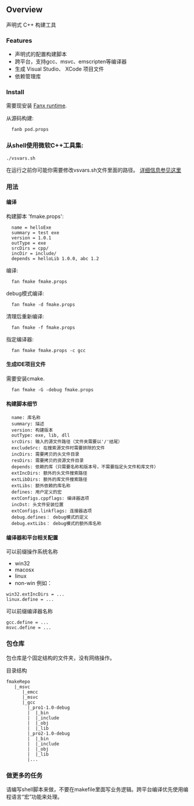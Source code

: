 
## Overview

声明式 C++ 构建工具

### Features

- 声明式的配置构建脚本
- 跨平台，支持gcc、msvc、emscripten等编译器
- 生成 Visual Studio、 XCode 项目文件
- 依赖管理库


### Install

需要现安装 [Fanx runtime](https://github.com/fanx-dev/fanx/blob/master/doc/QuickStart.md).

从源码构建:
```
  fanb pod.props
```

### 从shell使用微软C++工具集:
```
./vsvars.sh
```
在运行之前你可能你需要修改vsvars.sh文件里面的路径。
[详细信息参见这里](https://learn.microsoft.com/en-us/cpp/build/building-on-the-command-line?view=msvc-170)

### 用法

#### 编译

构建脚本 'fmake.props':
```
  name = helloExe
  summary = test exe
  version = 1.0.1
  outType = exe
  srcDirs = cpp/
  incDir = include/
  depends = helloLib 1.0.0, abc 1.2
```
编译:
```
  fan fmake fmake.props
```
debug模式编译:
```
  fan fmake -d fmake.props
```
清理后重新编译:
```
  fan fmake -f fmake.props
```
指定编译器:
```
  fan fmake fmake.props -c gcc
```

#### 生成IDE项目文件
需要安装cmake.
```
  fan fmake -G -debug fmake.props
```

#### 构建脚本细节

```
  name: 库名称
  summary: 描述
  version: 构建版本
  outType: exe, lib, dll
  srcDirs: 输入的源文件路径（文件夹需要以'/'结尾）
  excludeSrc: 在搜索源文件时需要排除的文件
  incDirs: 需要拷贝的头文件目录
  resDirs: 需要拷贝的资源文件目录
  depends: 依赖的库（只需要名称和版本号，不需要指定头文件和库文件）
  extIncDirs: 额外的头文件搜索路径
  extLibDirs: 额外的库文件搜索路径
  extLibs: 额外依赖的库名称
  defines: 用户定义的宏
  extConfigs.cppflags: 编译器选项
  incDst: 头文件安装位置
  extConfigs.linkflags: 连接器选项
  debug.defines： debug模式的定义
  debug.extLibs： debug模式的额外库名称
```

#### 编译器和平台相关配置
可以前缀操作系统名称
- win32
- macosx
- linux
- non-win
例如：
```
win32.extIncDirs = ...
linux.define = ...
```

可以前缀编译器名称
```
gcc.define = ...
msvc.define = ...
```


### 包仓库

包仓库是个固定结构的文件夹，没有网络操作。

目录结构
```
fmakeRepo
   |_msvc
      |_emcc
      |_msvc
      |_gcc
        |_pro1-1.0-debug
        |  |_bin
        |  |_include
        |  |_obj
        |  |_lib
        |_pro2-1.0-debug
        |  |_bin
        |  |_include
        |  |_obj
        |  |_lib
        |...

```


### 做更多的任务

请编写shell脚本来做，不要在makefile里面写业务逻辑。跨平台编译优先使用编程语言“宏”功能来处理。
